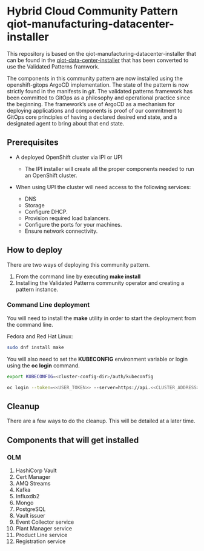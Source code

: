 # Hybrid Cloud Community Pattern qiot-manufacturing-datacenter-installer

This repository is based on the qiot-manufacturing-datacenter-installer that can be found in
the [qiot-data-center-installer](https://github.com/qiot-project/qiot-manufacturing-datacenter-installer) that has been
converted to use the Validated Patterns framwork.

The components in this community pattern are now installed using the openshift-gitops ArgoCD implementation.
The state of the pattern is now strictly found in the manifests in *git*.  The validated patterns framework
has been committed to GitOps as a philosophy and operational practice since the beginning.
The framework’s use of ArgoCD as a mechanism for deploying applications and components is proof of our
commitment to GitOps core principles of having a declared desired end state, and a designated agent to
bring about that end state.

## Prerequisites

  - A deployed OpenShift cluster via IPI or UPI
    - The IPI installer will create all the proper components needed to run an OpenShift cluster.

  - When using UPI the cluster will need access to the following services:
    - DNS
    - Storage
    - Configure DHCP.
    - Provision required load balancers.
    - Configure the ports for your machines.
    - Ensure network connectivity.


## How to deploy

There are two ways of deploying this community pattern.

1. From the command line by executing **make install**
2. Installing the Validated Patterns community operator and creating a pattern instance.

### Command Line deployment

You will need to install the **make** utility in order to start the deployment from the command line.

Fedora and Red Hat Linux:
```sh
sudo dnf install make
```

You will also need to set the **KUBECONFIG** environment variable or login using the **oc login** command.

```sh
export KUBECONFIG=<cluster-config-dir>/auth/kubeconfig
```

```sh
oc login --token=<<USER_TOKEN>> --server=https://api.<<CLUSTER_ADDRESS>>:6443
```


## Cleanup

There are a few ways to do the cleanup.  This will be detailed at a later time.


## Components that will get installed

### OLM

1. HashiCorp Vault
1. Cert Manager
1. AMQ Streams
1. Kafka
1. Influxdb2
1. Mongo
1. PostgreSQL
1. Vault issuer
1. Event Collector service
1. Plant Manager service
1. Product Line service
1. Registration service
